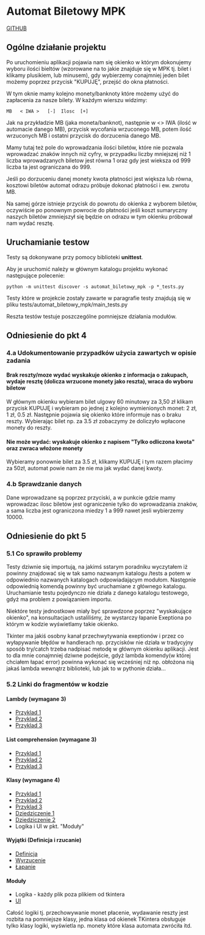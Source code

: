 # Automat Biletowy MPK

[GITHUB](https://github.com/paweldabrowa1/automat_biletowy_mpk)

## Ogólne działanie projektu
Po uruchomieniu aplikacji pojawia nam się okienko w którym
dokonujemy wyboru ilości bieltów (wzorowane na to jakie 
znajduje się w MPK tj. bilet i klikamy plusikiem, lub minusem),
gdy wybierzemy conajmniej jeden bilet możemy poprzez przycisk "KUPUJĘ",
przejść do okna płatności.

W tym oknie mamy kolejno monety/banknoty które możemy użyć do zapłacenia za
nasze bilety. W każdym wierszu widzimy:
```
MB   < IWA >   [-]  Ilosc  [+]
```
Jak na przykładzie MB (jaka moneta/banknot), następnie w <> IWA (ilość
w automacie danego MB), przycisk wycofania wrzuconego MB, potem
ilość wrzuconych MB i ostatni przycisk do dorzucenia danego MB.

Mamy tutaj też pole do wprowadzania ilości biletów, które nie pozwala wprowadzać 
znaków innych niż cyfry, w przypadku liczby mniejszej niż 1 liczba 
wprowadzanych biletow jest równa 1 oraz gdy jest wieksza od 999
liczba ta jest ograniczana do 999.

Jeśli po dorzuceniu danej monety kwota płatności jest większa lub równa, 
kosztowi biletów automat odrazu próbuje dokonać płatności i ew. zwrotu MB.

Na samej górze istnieje przycisk do powrotu do okienka z wyborem biletów,
oczywiście po ponownym powrocie do płatności jeśli koszt sumaryczny naszych 
biletów zmniejszył się będzie on odrazu w tym okienku próbował nam wydać resztę.

## Uruchamianie testow
Testy są dokonywane przy pomocy biblioteki **unittest**.

Aby je uruchomić należy w głównym katalogu projektu wykonać następujące polecenie:

```shell
python -m unittest discover -s automat_biletowy_mpk -p *_tests.py
```

Testy które w projekcie zostały zawarte w paragrafie testy znajdują się w pliku tests/automat_biletowy_mpk/main_tests.py

Reszta testów testuje poszczególne pomniejsze działania modułów.

## Odniesienie do pkt 4 
### 4.a Udokumentowanie przypadków użycia zawartych w opisie zadania
#### Brak reszty/moze wydać wyskakuje okienko z informacja o zakupach, wydaje resztę (dolicza wrzucone monety jako reszta), wraca do wyboru biletow
W głównym okienku wybieram bilet ulgowy 60 minutowy za 3,50 zł klikam przycisk KUPUJĘ i wybieram po jednej z kolejno wymienionych
monet: 2 zł, 1 zł, 0.5 zł. Następnie pojawia się okienko które informuje nas o braku reszty.
Wybierając bilet np. za 3.5 zł zobaczymy że doliczyło wpłacone monety do reszty.
#### Nie może wydać: wyskakuje okienko z napisem "Tylko odliczona kwota" oraz zwraca włożone monety
Wybieramy ponownie bilet za 3.5 zł, klikamy KUPUJĘ i tym razem płacimy za 50zł, automat powie nam że nie ma jak wydać danej kwoty.

### 4.b Sprawdzanie danych
Dane wprowadzane są poprzez przyciski, a w punkcie gdzie mamy wprowadzac ilosc biletów jest ograniczenie tylko 
do wprowadzania znaków, a sama liczba jest ograniczona miedzy 1 a 999 nawet jesli wybierzemy 10000.

## Odniesienie do pkt 5
### 5.1 Co sprawiło problemy
Testy dziwnie się importują, na jakimś sstarym poradniku wyczytałem iż powinny znajdować się w tak samo nazwanym katalogu /tests a potem 
w odpowiednio nazwanych katalogach odpowiadającym modułom. Następnie odpowiednią komendą powinny być uruchamiane z głównego katalogu.
Uruchamianie testu pojedynczo nie działa z danego katalogu testowego, gdyż ma problem z powiązaniem importu.

Niektóre testy jednostkowe miały być sprawdzone poprzez "wyskakujące okienko", na konsultacjach ustaliliśmy, że wystarczy łapanie
Exeptiona po którym w kodzie wyświetlamy takie okienko.

Tkinter ma jakiś osobny kanał przechwytywania exeptionów i przez co wyłapywanie błędów w handlerach np. przycisków nie działa w
tradycyjny sposób try/catch trzeba nadpisać metodę w głównym okienku aplikacji. Jest to dla mnie conajmniej dziwne podejście, gdyż 
lambda komendy(w której chciałem łapać error) powinna wykonać się wcześniej niż np. obłożona nią jakaś lambda wewnątrz biblioteki, lub jak to w pythonie działa...

### 5.2 Linki do fragmentów w kodzie
#### Lambdy (wymagane 3)
- [Przyklad 1](https://github.com/paweldabrowa1/automat_biletowy_mpk/blob/675ae319d6ce6e47bd38ba014674715a790c7539/automat_biletowy_mpk/ticket_machine/ticket_machine_ui.py#L214)
- [Przyklad 2](https://github.com/paweldabrowa1/automat_biletowy_mpk/blob/675ae319d6ce6e47bd38ba014674715a790c7539/automat_biletowy_mpk/ticket_machine/ticket_machine_ui.py#L221)
- [Przyklad 3](https://github.com/paweldabrowa1/automat_biletowy_mpk/blob/2643cff3d2e244a7c619360dd79428d1b867a0e9/automat_biletowy_mpk/runner.py#L23)
#### List comprehension (wymagane 3)
- [Przyklad 1](https://github.com/paweldabrowa1/automat_biletowy_mpk/blob/2643cff3d2e244a7c619360dd79428d1b867a0e9/automat_biletowy_mpk/runner.py#L23)
- [Przyklad 2](https://github.com/paweldabrowa1/automat_biletowy_mpk/blob/2643cff3d2e244a7c619360dd79428d1b867a0e9/automat_biletowy_mpk/coins/coins.py#L2)
- [Przyklad 3](https://github.com/paweldabrowa1/automat_biletowy_mpk/blob/2643cff3d2e244a7c619360dd79428d1b867a0e9/automat_biletowy_mpk/tests/automat_biletowy_mpk/main_tests.py#L46)
#### Klasy (wymagane 4)
- [Przyklad 1](https://github.com/paweldabrowa1/automat_biletowy_mpk/blob/2643cff3d2e244a7c619360dd79428d1b867a0e9/automat_biletowy_mpk/coins/coins.py#L5)
- [Przyklad 2](https://github.com/paweldabrowa1/automat_biletowy_mpk/blob/2643cff3d2e244a7c619360dd79428d1b867a0e9/automat_biletowy_mpk/coins/coins_holder.py#L12)
- [Przyklad 3](https://github.com/paweldabrowa1/automat_biletowy_mpk/blob/2643cff3d2e244a7c619360dd79428d1b867a0e9/automat_biletowy_mpk/ticket_machine/ticket.py#L1)
- [Dziedziczenie 1](https://github.com/paweldabrowa1/automat_biletowy_mpk/blob/2643cff3d2e244a7c619360dd79428d1b867a0e9/automat_biletowy_mpk/ticket_machine/ticket_machine.py#L14)
- [Dziedziczenie 2](https://github.com/paweldabrowa1/automat_biletowy_mpk/blob/2643cff3d2e244a7c619360dd79428d1b867a0e9/automat_biletowy_mpk/ticket_machine/ticket_machine.py#L48)
- Logika i UI w pkt. "Moduły"
#### Wyjątki (Definicja i rzucanie)
- [Definicja](https://github.com/paweldabrowa1/automat_biletowy_mpk/blob/2643cff3d2e244a7c619360dd79428d1b867a0e9/automat_biletowy_mpk/coins/coins_holder.py#L8)
- [Wyrzucenie](https://github.com/paweldabrowa1/automat_biletowy_mpk/blob/2643cff3d2e244a7c619360dd79428d1b867a0e9/automat_biletowy_mpk/coins/coins_holder.py#L26)
- [Łapanie](https://github.com/paweldabrowa1/automat_biletowy_mpk/blob/2643cff3d2e244a7c619360dd79428d1b867a0e9/automat_biletowy_mpk/tests/automat_biletowy_mpk/main_tests.py#L71)
#### Moduły
- Logika - każdy plik poza plikiem od tkintera
- [UI](https://github.com/paweldabrowa1/automat_biletowy_mpk/blob/2643cff3d2e244a7c619360dd79428d1b867a0e9/automat_biletowy_mpk/ticket_machine/ticket_machine_ui.py#L23)

Całość logiki tj. przechowywanie monet płacenie, wydawanie reszty jest rozbita na pomniejsze klasy, jedna klasa od okienek TKintera obsługuje tylko klasy logiki,
wyświetla np. monety które klasa automata zwróciła itd.